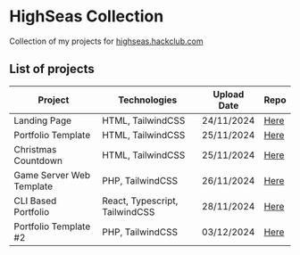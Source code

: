 # HighSeas Collection
Collection of my projects for <a href="https://highseas.hackclub.com/">highseas.hackclub.com</a>

## List of projects

| Project  | Technologies | Upload Date | Repo |
| ------------- | ------------- | ------------- | ------------- |
| Landing Page  | HTML, TailwindCSS  | 24/11/2024 | [Here](https://github.com/Ondra9071/HighSeas-Landing-Page)  |
| Portfolio Template  | HTML, TailwindCSS  | 25/11/2024  | [Here](https://github.com/Ondra9071/HighSeas-PortfolioTemplate)  |
| Christmas Countdown  | HTML, TailwindCSS  | 25/11/2024  | [Here](https://github.com/Ondra9071/HighSeas-XmasCountdown)  |
| Game Server Web Template  | PHP, TailwindCSS  | 26/11/2024  | [Here](https://github.com/Ondra9071/HighSeas-GameServerWebTemplate)  |
| CLI Based Portfolio  | React, Typescript, TailwindCSS  | 28/11/2024  | [Here](https://github.com/Ondra9071/HighSeas-CliBasedPortfolio)  |
| Portfolio Template #2 | PHP, TailwindCSS  | 03/12/2024  | [Here](https://github.com/Ondra9071/HighSeas-PortfolioTemplate2)  |

